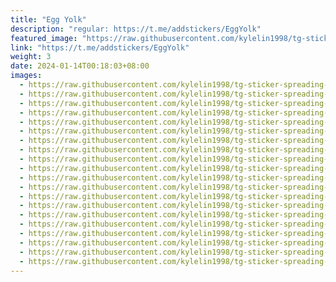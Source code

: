 ```yaml
---
title: "Egg Yolk"
description: "regular: https://t.me/addstickers/EggYolk"
featured_image: "https://raw.githubusercontent.com/kylelin1998/tg-sticker-spreading-worldwide-images/main/img/693f4c0f-822e-4cfd-8ad2-d814bda186b7.jpg"
link: "https://t.me/addstickers/EggYolk"
weight: 3
date: 2024-01-14T00:18:03+08:00
images:
  - https://raw.githubusercontent.com/kylelin1998/tg-sticker-spreading-worldwide-images/main/img/693f4c0f-822e-4cfd-8ad2-d814bda186b7.jpg
  - https://raw.githubusercontent.com/kylelin1998/tg-sticker-spreading-worldwide-images/main/img/262372ce-b649-422b-b086-6eaa6724890b.jpg
  - https://raw.githubusercontent.com/kylelin1998/tg-sticker-spreading-worldwide-images/main/img/c7d547f3-53b6-4e44-ab4e-d352d2651783.jpg
  - https://raw.githubusercontent.com/kylelin1998/tg-sticker-spreading-worldwide-images/main/img/a8c0e8d9-aa66-45bf-ab2b-6188438aca8c.jpg
  - https://raw.githubusercontent.com/kylelin1998/tg-sticker-spreading-worldwide-images/main/img/d4e2a31d-e26a-48a7-82fc-b5e56109c9e8.jpg
  - https://raw.githubusercontent.com/kylelin1998/tg-sticker-spreading-worldwide-images/main/img/fa5b1681-74a6-4b2d-bc71-48493514b6f7.jpg
  - https://raw.githubusercontent.com/kylelin1998/tg-sticker-spreading-worldwide-images/main/img/3d6e1c39-abb1-4e91-9888-97222c0fe3c7.jpg
  - https://raw.githubusercontent.com/kylelin1998/tg-sticker-spreading-worldwide-images/main/img/70b5b027-8ef5-448a-b322-62696fe92d74.jpg
  - https://raw.githubusercontent.com/kylelin1998/tg-sticker-spreading-worldwide-images/main/img/a7dabca8-6b6b-49a1-9795-bbc198a2b12c.jpg
  - https://raw.githubusercontent.com/kylelin1998/tg-sticker-spreading-worldwide-images/main/img/5b312076-145d-45e0-b00e-098c84a0b9ef.jpg
  - https://raw.githubusercontent.com/kylelin1998/tg-sticker-spreading-worldwide-images/main/img/4eed7e0a-10bd-4339-9af6-8b0a0e50a83d.jpg
  - https://raw.githubusercontent.com/kylelin1998/tg-sticker-spreading-worldwide-images/main/img/2465289e-851f-46c5-b108-239c7da7c659.jpg
  - https://raw.githubusercontent.com/kylelin1998/tg-sticker-spreading-worldwide-images/main/img/44630bd0-5fcb-45e4-8d33-230369a56997.jpg
  - https://raw.githubusercontent.com/kylelin1998/tg-sticker-spreading-worldwide-images/main/img/c4bf517d-00c1-4975-95a6-c63304a61ef4.jpg
  - https://raw.githubusercontent.com/kylelin1998/tg-sticker-spreading-worldwide-images/main/img/a099fbab-74ad-4838-9486-2fead6d2f0d1.jpg
  - https://raw.githubusercontent.com/kylelin1998/tg-sticker-spreading-worldwide-images/main/img/ac8977cd-eb6e-4688-92a2-317b2c9fd953.jpg
  - https://raw.githubusercontent.com/kylelin1998/tg-sticker-spreading-worldwide-images/main/img/43bbeb55-a094-4d1c-a893-3c5bf27678ec.jpg
  - https://raw.githubusercontent.com/kylelin1998/tg-sticker-spreading-worldwide-images/main/img/6f42fb9c-8932-4572-9cf2-e20cb95b0d12.jpg
  - https://raw.githubusercontent.com/kylelin1998/tg-sticker-spreading-worldwide-images/main/img/5bf56870-bd9e-4a7f-bb72-7b550588ef20.jpg
  - https://raw.githubusercontent.com/kylelin1998/tg-sticker-spreading-worldwide-images/main/img/c2b4e337-a1b2-48c2-80dd-118ed080a4e1.jpg
---
```

